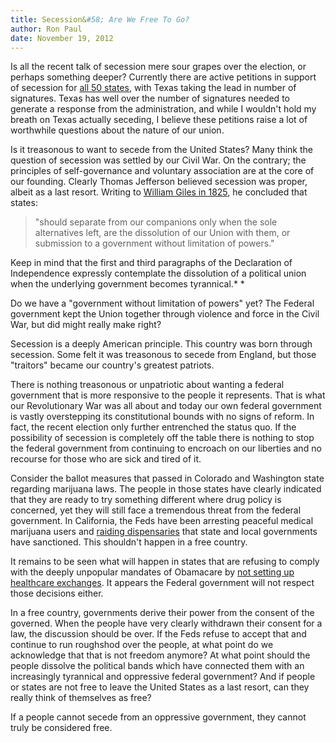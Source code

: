 ```yaml
---
title: Secession&#58; Are We Free To Go?
author: Ron Paul
date: November 19, 2012
---
```


Is all the recent talk of secession mere sour grapes over the election,
or perhaps something deeper?   Currently there are active petitions in
support of secession for [all 50
states](http://j.mp/YcYqwE),
with Texas taking the lead in number of signatures.  Texas has well over
the number of signatures needed to generate a response from the
administration, and while I wouldn't hold my breath on Texas actually
seceding, I believe these petitions raise a lot of worthwhile questions
about the nature of our union. 

Is it treasonous to want to secede from the United States?  Many think
the question of secession was settled by our Civil War.  On the
contrary; the principles of self-governance and voluntary association
are at the core of our founding.  Clearly Thomas Jefferson believed
secession was proper, albeit as a last resort. Writing to [William Giles
in 1825](http://j.mp/U5PSPy), he concluded that
states:

> "should separate from our companions only when the sole alternatives left, are the dissolution of our Union with them, or submission to a government without limitation of powers."

Keep in mind that the first and third paragraphs of the Declaration of
Independence expressly contemplate the dissolution of a political union
when the underlying government becomes tyrannical.* *

Do we have a "government without limitation of powers" yet?  The Federal
government kept the Union together through violence and force in the
Civil War, but did might really make right? 

Secession is a deeply American principle.  This country was born through
secession.  Some felt it was treasonous to secede from England, but
those "traitors" became our country's greatest patriots.

There is nothing treasonous or unpatriotic about wanting a federal
government that is more responsive to the people it represents.  That is
what our Revolutionary War was all about and today our own federal
government is vastly overstepping its constitutional bounds with no
signs of reform.  In fact, the recent election only further entrenched
the status quo.  If the possibility of secession is completely off the
table there is nothing to stop the federal government from continuing to
encroach on our liberties and no recourse for those who are sick and
tired of it.

Consider the ballot measures that passed in Colorado and Washington
state regarding marijuana laws.  The people in those states have clearly
indicated that they are ready to try something different where drug
policy is concerned, yet they will still face a tremendous threat from
the federal government.  In California, the Feds have been arresting
peaceful medical marijuana users and [raiding
dispensaries](http://j.mp/VidpDN)
that state and local governments have sanctioned. This shouldn't happen
in a free country. 

It remains to be seen what will happen in states that are refusing to
comply with the deeply unpopular mandates of Obamacare by [not setting
up healthcare
exchanges](http://j.mp/X6Sofs). 
It appears the Federal government will not respect those decisions
either.

In a free country, governments derive their power from the consent of
the governed. When the people have very clearly withdrawn their consent
for a law, the discussion should be over.  If the Feds refuse to accept
that and continue to run roughshod over the people, at what point do we
acknowledge that that is not freedom anymore?  At what point should the
people dissolve the political bands which have connected them with an
increasingly tyrannical and oppressive federal government?  And if
people or states are not free to leave the United States as a last
resort, can they really think of themselves as free? 

If a people cannot secede from an oppressive government, they cannot
truly be considered free.
